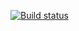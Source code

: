[![Build status](https://ci.appveyor.com/api/projects/status/yp2w3vu5mpe4v072?svg=true)](https://ci.appveyor.com/project/xx029xx/patterns2)
